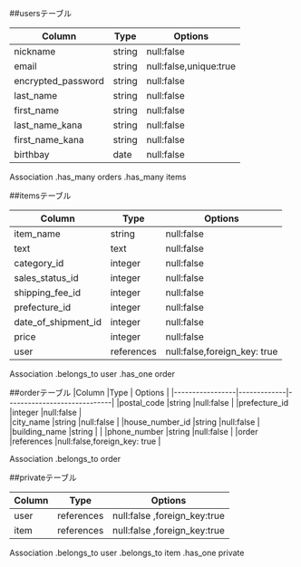 

##usersテーブル

|Column             |Type       | Options                   |
|-------------------|-----------|---------------------------|
|nickname           |string     |null:false                 |
|email              |string     |null:false,unique:true     |
|encrypted_password |string     |null:false                 |
|last_name          |string     |null:false                 |
|first_name         |string     |null:false                 |
|last_name_kana     |string     |null:false                 |
|first_name_kana    |string     |null:false                 |
|birthbay           | date      |null:false                 |

Association
 .has_many orders
 .has_many items
 
 

##itemsテーブル

|Column             |Type         | Options                      |
|-------------------|-------------|------------------------------|
|item_name          |string       |null:false                    |
|text               |text         |null:false                    |
|category_id        |integer      |null:false                    |カテゴリー
|sales_status_id    |integer      |null:false                    |商品の状態
|shipping_fee_id    |integer      |null:false                    |発送料の負担
|prefecture_id      |integer      |null:false                    |県
|date_of_shipment_id|integer      |null:false                    |出荷日
|price              |integer      |null:false                    |ねだん
|user               |references   |null:false,foreign_key: true  |



Association
 .belongs_to  user
 .has_one    order
 
 
 
##orderテーブル
|Column           |Type         | Options                     |
|-----------------|-------------|-----------------------------|
|postal_code      |string       |null:false                   |
|prefecture_id    |integer      |null:false                   |  
|city_name        |string       |null:false                   |
|house_number_id  |string       |null:false                   |
|building_name    |string       |                             |
|phone_number     |string       |null:false                   |
|order            |references   |null:false,foreign_key: true |


Association
 .belongs_to order


##privateテーブル

|Column           |Type        | Options                      |
|-----------------|------------|------------------------------|
|user             |references  |null:false ,foreign_key:true  |
|item             |references  |null:false ,foreign_key:true  |

Association
.belongs_to  user
.belongs_to  item
.has_one     private